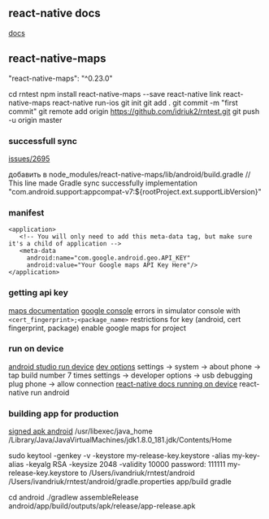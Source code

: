 ## react-native docs
[docs](https://developer.android.com/studio/run/device.html)

## react-native-maps
"react-native-maps": "^0.23.0"

cd rntest
npm install react-native-maps --save
react-native link react-native-maps
react-native run-ios
git init
git add .
git commit -m "first commit"
git remote add origin https://github.com/idriuk2/rntest.git
git push -u origin master

### successfull sync
[issues/2695](https://github.com/react-native-community/react-native-maps/issues/2695) 

добавить в node_modules/react-native-maps/lib/android/build.gradle
// This line made Gradle sync successfully
implementation "com.android.support:appcompat-v7:${rootProject.ext.supportLibVersion}"

### manifest
```
<application>
   <!-- You will only need to add this meta-data tag, but make sure it's a child of application -->
   <meta-data
     android:name="com.google.android.geo.API_KEY"
     android:value="Your Google maps API Key Here"/>
</application>
```

### getting api key
[maps documentation](https://developers.google.com/maps/documentation/android-sdk/signup)
[google console](https://console.cloud.google.com/apis/credentials?project=rntest-234913&supportedpurview=project)
errors in simulator console with ``` <cert_fingerprint>;<package_name> ```
restrictions for key (android, cert fingerprint, package)
enable google maps for project

### run on device
[android studio run device](https://developer.android.com/studio/run/device.html)
[dev options](https://developer.android.com/studio/debug/dev-options.html)
settings -> system -> about phone -> tap build number 7 times
settings -> developer options -> usb debugging
plug phone -> allow connection
[react-native docs running on device](https://facebook.github.io/react-native/docs/running-on-device)
react-native run android

### building app for production
[signed apk android](https://facebook.github.io/react-native/docs/signed-apk-android)
/usr/libexec/java_home
/Library/Java/JavaVirtualMachines/jdk1.8.0_181.jdk/Contents/Home

sudo keytool -genkey -v -keystore my-release-key.keystore -alias my-key-alias -keyalg RSA -keysize 2048 -validity 10000
password: 111111
my-release-key.keystore to /Users/ivandriuk/rntest/android
/Users/ivandriuk/rntest/android/gradle.properties
app/build gradle

cd android
./gradlew assembleRelease
android/app/build/outputs/apk/release/app-release.apk
